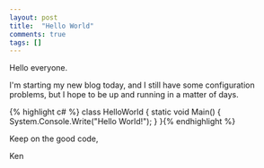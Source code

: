 ```yaml
---
layout: post
title:  "Hello World"
comments: true
tags: []
---
```



Hello everyone.

I'm starting my new blog today, and I still have some configuration problems, but I hope to be up and running in a matter of days.

{% highlight c# %}
class HelloWorld
{
   static void Main()
   {
      System.Console.Write("Hello World!");
   }
}{% endhighlight %}

Keep on the good code,

Ken


